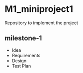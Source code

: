 # M1_miniproject1
Repository to implement the project
## milestone-1 
* Idea
* Requirements
* Design
* Test Plan